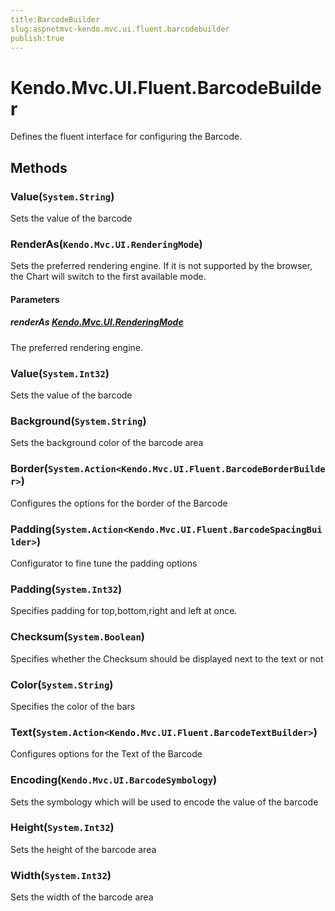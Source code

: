 ```yaml
---
title:BarcodeBuilder
slug:aspnetmvc-kendo.mvc.ui.fluent.barcodebuilder
publish:true
---
```


# Kendo.Mvc.UI.Fluent.BarcodeBuilder
Defines the fluent interface for configuring the Barcode.



## Methods

### Value(`System.String`)
Sets the value of the barcode





### RenderAs(`Kendo.Mvc.UI.RenderingMode`)
Sets the preferred rendering engine.
            If it is not supported by the browser, the Chart will switch to the first available mode.


#### Parameters

##### renderAs [Kendo.Mvc.UI.RenderingMode](/api/wrappers/aspnet-mvc/Kendo.Mvc.UI/RenderingMode)
The preferred rendering engine.





### Value(`System.Int32`)
Sets the value of the barcode





### Background(`System.String`)
Sets the background color of the barcode area





### Border(`System.Action<Kendo.Mvc.UI.Fluent.BarcodeBorderBuilder>`)
Configures the options for the border of the Barcode





### Padding(`System.Action<Kendo.Mvc.UI.Fluent.BarcodeSpacingBuilder>`)
Configurator to fine tune the padding options





### Padding(`System.Int32`)
Specifies padding for top,bottom,right and left at once.





### Checksum(`System.Boolean`)
Specifies whether the Checksum should be displayed next to the text or not





### Color(`System.String`)
Specifies the color of the bars





### Text(`System.Action<Kendo.Mvc.UI.Fluent.BarcodeTextBuilder>`)
Configures options for the Text of the Barcode





### Encoding(`Kendo.Mvc.UI.BarcodeSymbology`)
Sets the symbology which will be used to encode the value of the barcode





### Height(`System.Int32`)
Sets the height of the barcode area





### Width(`System.Int32`)
Sets the width of the barcode area






